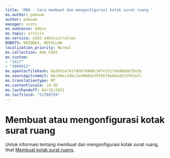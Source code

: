 ```yaml
---
title: 'RBA - Cara membuat dan mengonfigurasi kotak surat ruang '
ms.author: pebaum
author: pebaum
manager: scotv
ms.audience: Admin
ms.topic: article
ms.service: o365-administration
ROBOTS: NOINDEX, NOFOLLOW
localization_priority: Normal
ms.collection: Adm_O365
ms.custom:
- "3417"
- "3800012"
ms.openlocfilehash: 8a3691e741fd6874908c30fe3517e6d0b8670a3b
ms.sourcegitcommit: 8bc60ec34bc1e40685e3976576e04a2623f63a7c
ms.translationtype: MT
ms.contentlocale: id-ID
ms.lasthandoff: 04/15/2021
ms.locfileid: "51789759"
---
```

# <a name="create-or-configure-a-room-mailbox"></a>Membuat atau mengonfigurasi kotak surat ruang

Untuk informasi tentang membuat dan mengonfigurasi kotak surat ruang, lihat [Membuat kotak surat ruang.](https://docs.microsoft.com/exchange/recipients/room-mailboxes?view=exchserver-2019#create-a-room-mailbox)